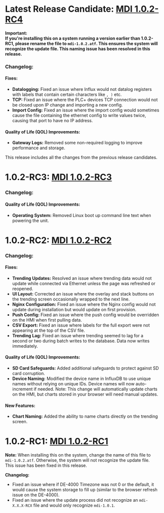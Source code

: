 # Latest Release Candidate: [MDI 1.0.2-RC4](https://github.com/Altronic-LLC/Altronic-Public-Files/blob/main/ACM4000_Releases/MDI_1.0.2-RC/mdi-1.0.2-RC4.atf)
**Important:**  
**If you're installing this on a system running a version earlier than 1.0.2-RC1, please rename the file to `mdi-1.0.2.atf`. This ensures the system will recognize the update file. This naming issue has been resolved in this release.**


### Changelog:

#### Fixes:
- **Datalogging:** Fixed an issue where Influx would not datalog registers with labels that contain certain characters like `, )` etc.
- **TCP:** Fixed an issue where the PLC+ devices TCP connection would not be closed upon IP change and importing a new config.
- **Import Config:** Fixed an issue where the import config would sometimes cause the file containing the ethernet config to write values twice, causing that port to have no IP address.

#### Quality of Life (QOL) Improvements:
- **Gateway Logs:** Removed some non-required logging to improve performance and storage.

This release includes all the changes from the previous release candidates.

# 1.0.2-RC3: [MDI 1.0.2-RC3](https://github.com/Altronic-LLC/Altronic-Public-Files/blob/main/ACM4000_Releases/MDI_1.0.2-RC/mdi-1.0.2-RC3.atf)

### Changelog:

#### Quality of Life (QOL) Improvements:
- **Operating System:** Removed Linux boot up command line text when powering the unit.

# 1.0.2-RC2: [MDI 1.0.2-RC2](https://github.com/Altronic-LLC/Altronic-Public-Files/blob/main/ACM4000_Releases/MDI_1.0.2-RC/mdi-1.0.2-RC2.atf)

### Changelog:

#### Fixes:
- **Trending Updates:** Resolved an issue where trending data would not update while connected via Ethernet unless the page was refreshed or reopened.
- **UI Layout:** Corrected an issue where the overlay and stack buttons on the trending screen occasionally wrapped to the next line.
- **Nginx Configuration:** Fixed an issue where the Nginx config would not update during installation but would update on first provision.
- **Push Config:** Fixed an issue where the push config would be overridden on the HMI when first pulling data.
- **CSV Export:** Fixed an issue where labels for the full export were not appearing at the top of the CSV file.
- **Trending Lag:** Fixed an issue where trending seemed to lag for a second or two during batch writes to the database. Data now writes immediately.

#### Quality of Life (QOL) Improvements:
- **SD Card Safeguards:** Added additional safeguards to protect against SD card corruption.
- **Device Naming:** Modified the device name in InfluxDB to use unique names without relying on unique IDs. Device names will now auto-increment if needed. Note: This change will automatically update charts on the HMI, but charts stored in your browser will need manual updates.

#### New Features:
- **Chart Naming:** Added the ability to name charts directly on the trending screen.


# 1.0.2-RC1: [MDI 1.0.2-RC1](https://github.com/Altronic-LLC/Altronic-Public-Files/blob/main/ACM4000_Releases/MDI_1.0.2-RC/mdi-1.0.2-RC1.atf)

**Note:** When installing this on the system, change the name of this file to `mdi-1.0.2.atf`. Otherwise, the system will not recognize the update file. This issue has been fixed in this release.

**Changelog:**
- Fixed an issue where if DE-4000 Timezone was not 0 or the default, it would cause the system storage to fill up (similar to the browser refresh issue on the DE-4000).
- Fixed an issue where the update process did not recognize an `mdi-X.X.X-RCX` file and would only recognize `mdi-1.0.1`.
